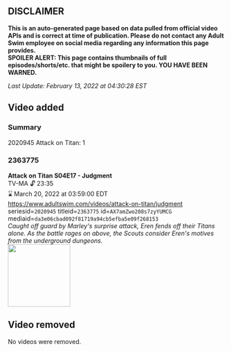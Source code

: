 ## DISCLAIMER
**This is an auto-generated page based on data pulled from official video APIs and is correct at time of publication. Please do not contact any Adult Swim employee on social media regarding any information this page provides.**  
**SPOILER ALERT: This page contains thumbnails of full episodes/shorts/etc. that might be spoilery to you. YOU HAVE BEEN WARNED.**  

_Last Update: February 13, 2022 at 04:30:28 EST_
## Video added
### Summary
2020945 Attack on Titan: 1  
### 2363775
**Attack on Titan S04E17 - Judgment**  
TV-MA 🔓 23:35  
⌛ March 20, 2022 at 03:59:00 EDT  
https://www.adultswim.com/videos/attack-on-titan/judgment  
seriesid=`2020945` titleid=`2363775` id=`AX7amZwo208s7zyYUMCG` mediaid=`da3e06cbad092f81719a94cb5efba5e09f268153`  
_Caught off guard by Marley's surprise attack, Eren fends off their Titans alone. As the battle rages on above, the Scouts consider Eren's motives from the underground dungeons._  
<a href="https://media.cdn.adultswim.com/uploads/20220208/thumbnails/2_22281329576-AttackOnTitan_076_Judgment.png"><img src="https://media.cdn.adultswim.com/uploads/20220208/thumbnails/2_22281329576-AttackOnTitan_076_Judgment.png" height="144px" /></a>
## Video removed
No videos were removed.  
